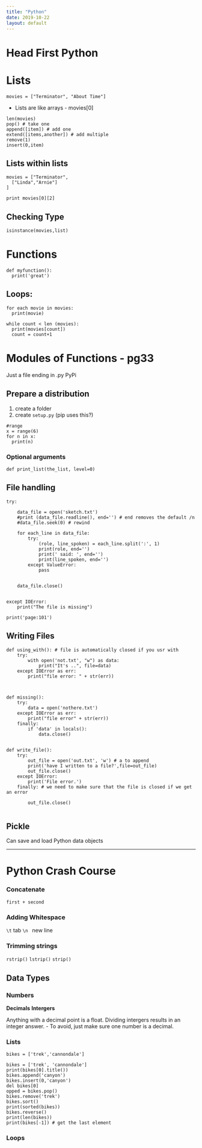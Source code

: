 ```yaml
---
title: "Python"
date: 2019-10-22
layout: default
---
```


# Head First Python


# Lists

```
movies = ["Terminator", "About Time"]

```

* Lists are like arrays - movies[0]

```
len(movies)
pop() # take one
append([item]) # add one 
extend([items,another]) # add multiple
remove(1)
insert(0,item)
```

## Lists within lists
```
movies = ["Terminator",
  ["Linda","Arnie"]
]

print movies[0][2]

```

## Checking Type
```
isinstance(movies,list)
```



# Functions

```
def myfunction():
  print('great')

```


## Loops:

```
for each movie in movies:
  print(movie)
  
while count < len (movies):
  print(movies[count])
  count = count+1
```

# Modules of Functions - pg33

Just a file ending in .py
PyPi

## Prepare a distribution

1. create a folder
2. create ```setup.py``` (pip uses this?)



```
#range
x = range(6)
for n in x:
  print(n)
```

### Optional arguments
```
def print_list(the_list, level=0)

```

## File handling

```
try:

    data_file = open('sketch.txt')
    #print (data_file.readline(), end='') # end removes the default /n
    #data_file.seek(0) # rewind

    for each_line in data_file:
        try:
            (role, line_spoken) = each_line.split(':', 1)
            print(role, end='')
            print(' said: ', end='')
            print(line_spoken, end='')
        except ValueError:
            pass


    data_file.close()


except IOError:
    print("The file is missing")

print('page:101')
```

## Writing Files

```
def using_with(): # file is automatically closed if you usr with
    try:
        with open('not.txt', "w") as data:
            print("It's ..", file=data)
    except IOError as err:
        print("file error: " + str(err))



def missing():
    try:
        data = open('nothere.txt')
    except IOError as err:
        print("file error" + str(err))
    finally:
        if 'data' in locals():
            data.close()


def write_file():
    try:
        out_file = open('out.txt', 'w') # a to append
        print('have I written to a file?',file=out_file)
        out_file.close()
    except IOError:
        print('File error.')
    finally: # we need to make sure that the file is closed if we get an error

        out_file.close()


```

## Pickle
Can save and load Python data objects







_____________________________________________________________________________________________________________________________


# Python Crash Course


### Concatenate
```
first + second
```


### Adding Whitespace
```\t``` tab
```\n ``` new line

### Trimming strings
```rstrip()```
```lstrip()```
```strip()```

## Data Types

### Numbers
**Decimals**
**Intergers**

Anything with a decimal point is a float.
Dividing intergers results in an integer answer. - To avoid, just make sure one number is a decimal.


### Lists
```
bikes = ['trek','cannondale']

bikes = ['trek', 'cannondale']
print(bikes[0].title())
bikes.append('canyon')
bikes.insert(0,'canyon')
del bikes[0]
opped = bikes.pop()
bikes.remove('trek')
bikes.sort()
print(sorted(bikes))
bikes.reverse()
print(len(bikes))
print(bikes[-1]) # get the last element

```

### Loops

```

```







